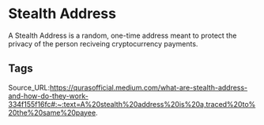 # Stealth Address
A Stealth Address is a random, one-time address meant to protect the privacy of the person reciveing cryptocurrency payments.
## Tags
Source_URL:https://qurasofficial.medium.com/what-are-stealth-address-and-how-do-they-work-334f155f16fc#:~:text=A%20stealth%20address%20is%20a,traced%20to%20the%20same%20payee.
